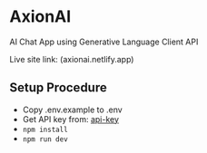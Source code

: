 # AxionAI

AI Chat App using Generative Language Client API

Live site link: (axionai.netlify.app)

## Setup Procedure

- Copy .env.example to .env
- Get API key from: [api-key](https://aistudio.google.com/app/apikey)
- `npm install`
- `npm run dev`
